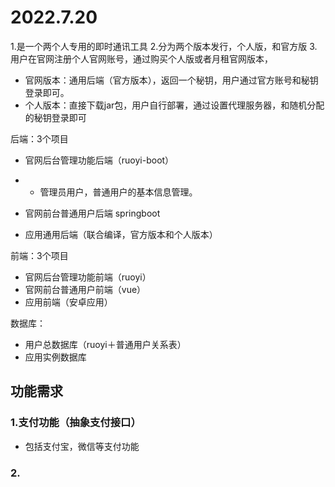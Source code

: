# 2022.7.20


1.是一个两个人专用的即时通讯工具
2.分为两个版本发行，个人版，和官方版
3.用户在官网注册个人官网账号，通过购买个人版或者月租官网版本，
- 官网版本：通用后端（官方版本），返回一个秘钥，用户通过官方账号和秘钥登录即可。
- 个人版本：直接下载jar包，用户自行部署，通过设置代理服务器，和随机分配的秘钥登录即可


后端：3个项目
- 官网后台管理功能后端（ruoyi-boot）
- - 管理员用户，普通用户的基本信息管理。

- 官网前台普通用户后端 springboot
- 应用通用后端（联合编译，官方版本和个人版本）

前端：3个项目
- 官网后台管理功能前端（ruoyi）
- 官网前台普通用户前端（vue）
- 应用前端（安卓应用）

数据库：
- 用户总数据库（ruoyi＋普通用户关系表）
- 应用实例数据库


## 功能需求
### 1.支付功能（抽象支付接口）
- 包括支付宝，微信等支付功能

### 2.












# 